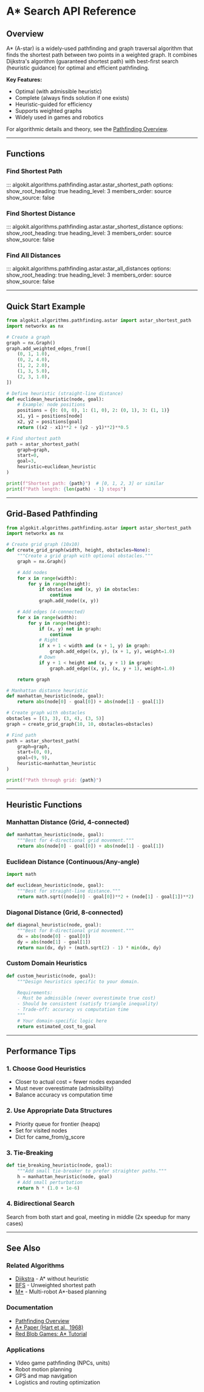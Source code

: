 # A* Search API Reference

## Overview

A* (A-star) is a widely-used pathfinding and graph traversal algorithm that finds the shortest path between two points in a weighted graph. It combines Dijkstra's algorithm (guaranteed shortest path) with best-first search (heuristic guidance) for optimal and efficient pathfinding.

**Key Features:**
- Optimal (with admissible heuristic)
- Complete (always finds solution if one exists)
- Heuristic-guided for efficiency
- Supports weighted graphs
- Widely used in games and robotics

For algorithmic details and theory, see the [Pathfinding Overview](../../algorithms/pathfinding/overview.md).

---

## Functions

### Find Shortest Path

::: algokit.algorithms.pathfinding.astar.astar_shortest_path
    options:
      show_root_heading: true
      heading_level: 3
      members_order: source
      show_source: false

### Find Shortest Distance

::: algokit.algorithms.pathfinding.astar.astar_shortest_distance
    options:
      show_root_heading: true
      heading_level: 3
      members_order: source
      show_source: false

### Find All Distances

::: algokit.algorithms.pathfinding.astar.astar_all_distances
    options:
      show_root_heading: true
      heading_level: 3
      members_order: source
      show_source: false

---

## Quick Start Example

```python
from algokit.algorithms.pathfinding.astar import astar_shortest_path
import networkx as nx

# Create a graph
graph = nx.Graph()
graph.add_weighted_edges_from([
    (0, 1, 1.0),
    (0, 2, 4.0),
    (1, 2, 2.0),
    (1, 3, 5.0),
    (2, 3, 1.0),
])

# Define heuristic (straight-line distance)
def euclidean_heuristic(node, goal):
    # Example: node positions
    positions = {0: (0, 0), 1: (1, 0), 2: (0, 1), 3: (1, 1)}
    x1, y1 = positions[node]
    x2, y2 = positions[goal]
    return ((x2 - x1)**2 + (y2 - y1)**2)**0.5

# Find shortest path
path = astar_shortest_path(
    graph=graph,
    start=0,
    goal=3,
    heuristic=euclidean_heuristic
)

print(f"Shortest path: {path}")  # [0, 1, 2, 3] or similar
print(f"Path length: {len(path) - 1} steps")
```

---

## Grid-Based Pathfinding

```python
from algokit.algorithms.pathfinding.astar import astar_shortest_path
import networkx as nx

# Create grid graph (10x10)
def create_grid_graph(width, height, obstacles=None):
    """Create a grid graph with optional obstacles."""
    graph = nx.Graph()

    # Add nodes
    for x in range(width):
        for y in range(height):
            if obstacles and (x, y) in obstacles:
                continue
            graph.add_node((x, y))

    # Add edges (4-connected)
    for x in range(width):
        for y in range(height):
            if (x, y) not in graph:
                continue
            # Right
            if x + 1 < width and (x + 1, y) in graph:
                graph.add_edge((x, y), (x + 1, y), weight=1.0)
            # Down
            if y + 1 < height and (x, y + 1) in graph:
                graph.add_edge((x, y), (x, y + 1), weight=1.0)

    return graph

# Manhattan distance heuristic
def manhattan_heuristic(node, goal):
    return abs(node[0] - goal[0]) + abs(node[1] - goal[1])

# Create graph with obstacles
obstacles = [(3, 3), (3, 4), (3, 5)]
graph = create_grid_graph(10, 10, obstacles=obstacles)

# Find path
path = astar_shortest_path(
    graph=graph,
    start=(0, 0),
    goal=(9, 9),
    heuristic=manhattan_heuristic
)

print(f"Path through grid: {path}")
```

---

## Heuristic Functions

### Manhattan Distance (Grid, 4-connected)

```python
def manhattan_heuristic(node, goal):
    """Best for 4-directional grid movement."""
    return abs(node[0] - goal[0]) + abs(node[1] - goal[1])
```

### Euclidean Distance (Continuous/Any-angle)

```python
import math

def euclidean_heuristic(node, goal):
    """Best for straight-line distance."""
    return math.sqrt((node[0] - goal[0])**2 + (node[1] - goal[1])**2)
```

### Diagonal Distance (Grid, 8-connected)

```python
def diagonal_heuristic(node, goal):
    """Best for 8-directional grid movement."""
    dx = abs(node[0] - goal[0])
    dy = abs(node[1] - goal[1])
    return max(dx, dy) + (math.sqrt(2) - 1) * min(dx, dy)
```

### Custom Domain Heuristics

```python
def custom_heuristic(node, goal):
    """Design heuristics specific to your domain.

    Requirements:
    - Must be admissible (never overestimate true cost)
    - Should be consistent (satisfy triangle inequality)
    - Trade-off: accuracy vs computation time
    """
    # Your domain-specific logic here
    return estimated_cost_to_goal
```

---

## Performance Tips

### 1. **Choose Good Heuristics**
- Closer to actual cost = fewer nodes expanded
- Must never overestimate (admissibility)
- Balance accuracy vs computation time

### 2. **Use Appropriate Data Structures**
- Priority queue for frontier (heapq)
- Set for visited nodes
- Dict for came_from/g_score

### 3. **Tie-Breaking**
```python
def tie_breaking_heuristic(node, goal):
    """Add small tie-breaker to prefer straighter paths."""
    h = manhattan_heuristic(node, goal)
    # Add small perturbation
    return h * (1.0 + 1e-6)
```

### 4. **Bidirectional Search**
Search from both start and goal, meeting in middle (2x speedup for many cases)

---

## See Also

### Related Algorithms
- [Dijkstra](dijkstra.md) - A* without heuristic
- [BFS](bfs.md) - Unweighted shortest path
- [M*](mstar.md) - Multi-robot A*-based planning

### Documentation
- [Pathfinding Overview](../../algorithms/pathfinding/overview.md)
- [A* Paper (Hart et al., 1968)](https://ieeexplore.ieee.org/document/4082128)
- [Red Blob Games: A* Tutorial](https://www.redblobgames.com/pathfinding/a-star/introduction.html)

### Applications
- Video game pathfinding (NPCs, units)
- Robot motion planning
- GPS and map navigation
- Logistics and routing optimization
